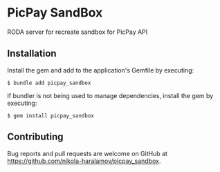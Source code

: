 # PicPay SandBox
RODA server for recreate sandbox for PicPay API

## Installation

Install the gem and add to the application's Gemfile by executing:

    $ bundle add picpay_sandbox

If bundler is not being used to manage dependencies, install the gem by executing:

    $ gem install picpay_sandbox

## Contributing

Bug reports and pull requests are welcome on GitHub at <https://github.com/nikola-haralamov/picpay_sandbox>.
